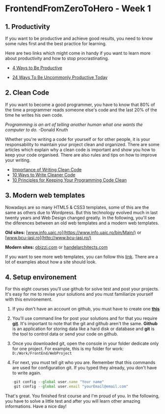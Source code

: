 # FrontendFromZeroToHero - Week 1

## 1. Productivity

If you want to be productive and achieve good results, you need to know some rules first and the best practice for learning. 

Here are two links which might come in handy if you want to learn more about productivity and how to stop procrastinating. 

* [4 Ways to Be Productive](https://www.wikihow.com/Be-Productive)

* [24 Ways To Be Uncommonly Productive Today](https://www.forbes.com/sites/work-in-progress/2012/10/14/24-ways-to-be-uncommonly-productive-today/#5870ff14253e)



## 2. Clean Code

If you want to become a good programmer, you have to know that 80% of the time a programmer reads someone else's code and the last 20% of the time he writes his own code. 

*Programming is an art of telling another human what one wants the computer to do.* -Donald Knuth

Whether you're writing a code for yourself or for other people, it is your responsability to maintain your project clean and organized.
There are some articles which explain why a clean code is important and show you how to keep your code organised. There are also rules and tips on how to improve your writing. 

* [Importance of Writing Clean Code](https://dev.to/mohitrajput987/importance-of-writing-clean-code)
* [10 Ways to Write Cleaner Code](https://www.codeschool.com/blog/2015/09/29/10-ways-to-write-cleaner-code/)
* [10 Principles for Keeping Your Programming Code Clean](https://onextrapixel.com/10-principles-for-keeping-your-programming-code-clean/)

## 3. Modern web templates

Nowadays are so many HTML5 & CSS3 templates, some of this are the same as others due to Wordpress. But this technology evolved much in last twenty years and Web Design changed greatly. In the following, you'll see the diferences between an old web templates and a modern web templates.

**Old sites:** [www.info.uaic.ro](https://www.info.uaic.ro/bin/Main/) or [www.bcu-iasi.ro](http://www.bcu-iasi.ro/) 

**Modern sites:**  [obizzi.com](http://obizzi.com/) or [handelarchitects.com](https://handelarchitects.com/) 

If you want to see more web templates, you can follow this [link](https://templated.co/). There are a lot of examples about how a site should look.


## 4. Setup environement

For this eight courses you'll use github for solve test and post your projects. It's easy for me to revise your solutions and you must familiarize yourself with this environement.

1. If you don't have an account on github, you must have to create one [**this**](https://github.com/)

2. You'll use command line for post your solutions and for that you require [**git**](https://git-scm.com/).
It's important to note that the git and github aren't the same. **Github** is an application for storing data like a hard disk or database and **git** is the tool to control data or send your code on github. 

3. Once you downloaded git, open the console in your folder dedicate only for one project. For example, this is my folder for work:  ``D:/Work/FrontEnd/WebProject``  

4. For next, you must tell git who you are. Remember that this commands are used for configuration git. If you typed they already, you don't have to write again.

```javascript 
    git config --global user.name "Your name"
    git config --global user.email "yourEmail@email.com"
 ```
    
   
 That's great. You finished first course and I'm proud of you. In the following, you have to solve a little test and after you will learn other amazing informations. Have a nice day! 



